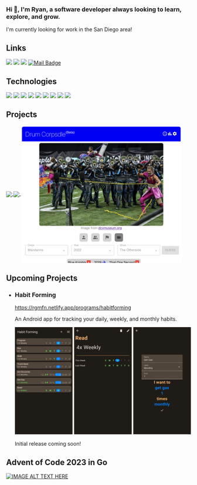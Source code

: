  ### Hi :wave:, I'm Ryan, a software developer always looking to learn, explore, and grow.
  
I'm currently looking for work in the San Diego area!

## Links

[![](https://img.shields.io/badge/My%20Website-5ea675?style=for-the-badge)](https://linkedin.com/in/rgmfn)
[![](https://img.shields.io/badge/-youtube-ff0000?style=for-the-badge&logo=YouTube&logoColor=white)](https://www.youtube.com/@RagamuffinAround)
[![](https://img.shields.io/badge/LinkedIn-0077B5?style=for-the-badge&logo=linkedin&logoColor=white)](https://linkedin.com/in/rgmfn)
[![Mail Badge](https://img.shields.io/badge/-gmail-c14438?style=for-the-badge&logo=Gmail&logoColor=white&link=mailto:rgmfn.dev@gmail.com)](mailto:rgmfn.dev@gmail.com)

## Technologies
![](https://img.shields.io/badge/JavaScript-F7DF1E?style=for-the-badge&logo=JavaScript&logoColor=white)
![](https://img.shields.io/badge/React-20232A?style=for-the-badge&logo=react&logoColor=61DAFB)
![](https://img.shields.io/badge/C-00599C?style=for-the-badge&logo=c&logoColor=white)
![](https://img.shields.io/badge/Kotlin-0095D5?&style=for-the-badge&logo=kotlin&logoColor=white)
![](https://img.shields.io/badge/Go-00ADD8?style=for-the-badge&logo=go&logoColor=white)
![](https://img.shields.io/badge/Python-14354C?style=for-the-badge&logo=python&logoColor=white)
![](https://img.shields.io/badge/Node.js-43853D?style=for-the-badge&logo=node.js&logoColor=white)
![](https://img.shields.io/badge/PostgreSQL-316192?style=for-the-badge&logo=postgresql&logoColor=white)
![](https://img.shields.io/badge/Material--UI-0081CB?style=for-the-badge&logo=material-ui&logoColor=white)

## Projects

<a href="https://github.com/rgmfn/spotify-tags">
  <img align="center" src="https://github-readme-stats.vercel.app/api/pin/?username=rgmfn&repo=spotify-tags&theme=nord" />
</a>
<a href="https://github.com/rgmfn/corg">
  <img align="center" src="https://github-readme-stats.vercel.app/api/pin/?username=rgmfn&repo=corg&theme=nord" />
</a>
<a href="https://drumcorpsdle.netlify.app">
  <img align="center" src="https://raw.githubusercontent.com/rgmfn/rgmfn/main/drumcorpsdle.png" width="440"/>
</a>

## Upcoming Projects

* ### Habit Forming
    https://rgmfn.netlify.app/programs/habitforming

    An Android app for tracking your daily, weekly, and monthly habits.
    
    [<img src="https://raw.githubusercontent.com/rgmfn/rgmfn/main/habit forming prerelease.png" />](https://rgmfn.netlify.app/programs/habitforming)
    
    Initial release coming soon!

## Advent of Code 2023 in Go
[![IMAGE ALT TEXT HERE](http://img.youtube.com/vi/HFzpkD5JvJk/0.jpg)](https://www.youtube.com/watch?v=HFzpkD5JvJk&list=PLUrcwzrJaG0hxyYqhRj5gfracECmRY314)
